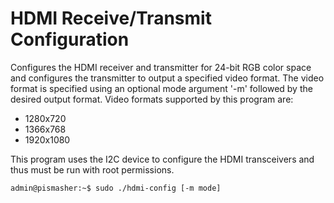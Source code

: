 # HDMI Receive/Transmit Configuration

Configures the HDMI receiver and transmitter for 24-bit RGB color space and configures the transmitter to output a specified video format. The video format is specified using an optional mode argument '-m' followed by the desired output format. Video formats supported by this program are: 

* 1280x720
* 1366x768
* 1920x1080

This program uses the I2C device to configure the HDMI transceivers and thus must be run with root permissions.

```
admin@pismasher:~$ sudo ./hdmi-config [-m mode]
```

